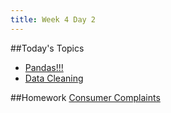```yaml
---
title: Week 4 Day 2
---
```


##Today's Topics
* [Pandas!!!](https://github.com/tiy-lv-python-2015-06/class-notes/blob/master/week4/03-Intro%20to%20Pandas.ipynb)
* [Data Cleaning](https://github.com/tiy-lv-python-2015-06/class-notes/blob/master/week4/04-Really%20Ugly%20Data.ipynb)

##Homework
[Consumer Complaints](https://github.com/tiy-lv-python-2015-06/consumer-complaints)
